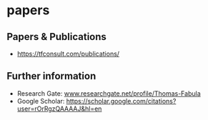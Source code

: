 # papers

## Papers &amp; Publications
- https://tfconsult.com/publications/

## Further information
- Research Gate: www.researchgate.net/profile/Thomas-Fabula
- Google Scholar: https://scholar.google.com/citations?user=rOrRgzQAAAAJ&hl=en
